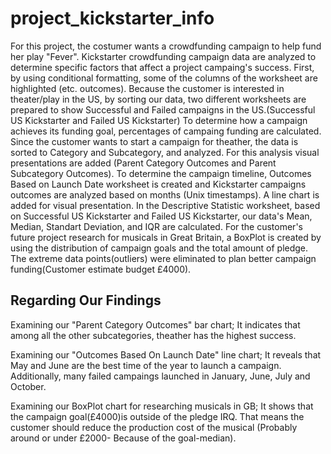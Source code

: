# project_kickstarter_info
For this project, the costumer wants a crowdfunding campaign to help fund her play "Fever". 
Kickstarter crowdfunding campaign data are analyzed to determine specific factors that affect a project campaing's success.
First, by using conditional formatting, some of the columns of the worksheet are highlighted (etc. outcomes). 
Because the customer is interested in theater/play in the US, by sorting our data, two different worksheets are prepared to show Successful and Failed campaigns in the US.(Successful US Kickstarter and Failed US Kickstarter)
To determine how a campaign achieves its funding goal, percentages of campaing funding are calculated. 
Since the customer wants to start a campaign for theather, the data is sorted to Category and Subcategory, and analyzed. For this analysis visual presentations are added (Parent Category Outcomes and Parent Subcategory Outcomes).
To determine the campaign timeline, Outcomes Based on Launch Date worksheet is created and Kickstarter campaigns outcomes are analyzed based on months (Unix timestamps). A line chart is added for visual presentation.
In the Descriptive Statistic worksheet, based on Successful US Kickstarter and Failed US Kickstarter, our data's Mean, Median, Standart Deviation, and IQR are calculated. 
For the customer's future project research for musicals in Great Britain, a BoxPlot is created by using the distribution of campaign goals and the total amount of pledge. The extreme data points(outliers) were eliminated to plan better campaign funding(Customer estimate budget £4000).

## Regarding Our Findings
Examining our "Parent Category Outcomes" bar chart; It indicates that among all the other subcategories, theather has the highest success. 

Examining our "Outcomes Based On Launch Date" line chart; It reveals that May and June are the best time of the year to launch a campaign. Additionally, many failed campaings launched in January, June, July and October.    

Examining our BoxPlot chart for researching musicals in GB; It shows that the campaign goal(£4000)is outside of the pledge IRQ. That means the customer should reduce the production cost of the musical (Probably around or under £2000- Because of the goal-median).
